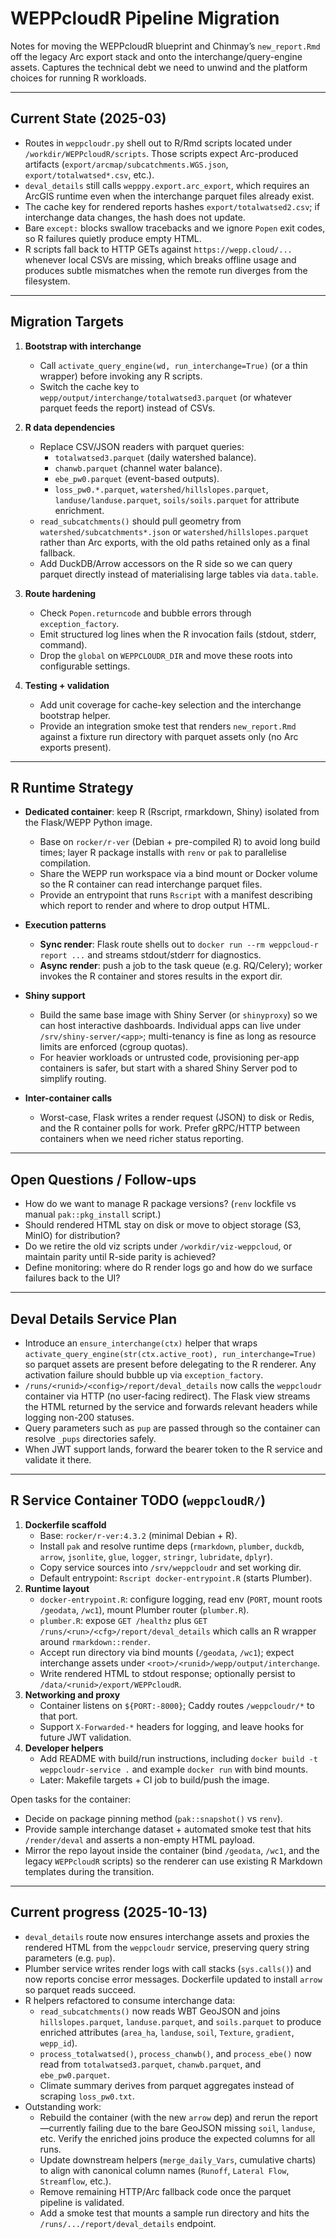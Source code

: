 # WEPPcloudR Pipeline Migration

Notes for moving the WEPPcloudR blueprint and Chinmay’s `new_report.Rmd`
off the legacy Arc export stack and onto the interchange/query-engine
assets. Captures the technical debt we need to unwind and the platform
choices for running R workloads.

---

## Current State (2025-03)

- Routes in `weppcloudr.py` shell out to R/Rmd scripts located under
  `/workdir/WEPPcloudR/scripts`. Those scripts expect Arc-produced
  artifacts (`export/arcmap/subcatchments.WGS.json`,
  `export/totalwatsed*.csv`, etc.).
- `deval_details` still calls `wepppy.export.arc_export`, which requires
  an ArcGIS runtime even when the interchange parquet files already
  exist.
- The cache key for rendered reports hashes `export/totalwatsed2.csv`;
  if interchange data changes, the hash does not update.
- Bare `except:` blocks swallow tracebacks and we ignore `Popen`
  exit codes, so R failures quietly produce empty HTML.
- R scripts fall back to HTTP GETs against `https://wepp.cloud/...`
  whenever local CSVs are missing, which breaks offline usage and
  produces subtle mismatches when the remote run diverges from the
  filesystem.

---

## Migration Targets

1. **Bootstrap with interchange**
   - Call `activate_query_engine(wd, run_interchange=True)` (or a thin
     wrapper) before invoking any R scripts.
   - Switch the cache key to `wepp/output/interchange/totalwatsed3.parquet`
     (or whatever parquet feeds the report) instead of CSVs.

2. **R data dependencies**
   - Replace CSV/JSON readers with parquet queries:
     - `totalwatsed3.parquet` (daily watershed balance).
     - `chanwb.parquet` (channel water balance).
     - `ebe_pw0.parquet` (event-based outputs).
     - `loss_pw0.*.parquet`, `watershed/hillslopes.parquet`,
       `landuse/landuse.parquet`, `soils/soils.parquet` for attribute
       enrichment.
   - `read_subcatchments()` should pull geometry from
     `watershed/subcatchments*.json` or `watershed/hillslopes.parquet`
     rather than Arc exports, with the old paths retained only as a
     final fallback.
   - Add DuckDB/Arrow accessors on the R side so we can query parquet
     directly instead of materialising large tables via `data.table`.

3. **Route hardening**
   - Check `Popen.returncode` and bubble errors through
     `exception_factory`.
   - Emit structured log lines when the R invocation fails (stdout,
     stderr, command).
   - Drop the `global` on `WEPPCLOUDR_DIR` and move these roots into
     configurable settings.

4. **Testing + validation**
   - Add unit coverage for cache-key selection and the interchange
     bootstrap helper.
   - Provide an integration smoke test that renders `new_report.Rmd`
     against a fixture run directory with parquet assets only (no Arc
     exports present).

---

## R Runtime Strategy

- **Dedicated container**: keep R (Rscript, rmarkdown, Shiny) isolated
  from the Flask/WEPP Python image.
  - Base on `rocker/r-ver` (Debian + pre-compiled R) to avoid long build
    times; layer R package installs with `renv` or `pak` to parallelise
    compilation.
  - Share the WEPP run workspace via a bind mount or Docker volume so
    the R container can read interchange parquet files.
  - Provide an entrypoint that runs `Rscript` with a manifest describing
    which report to render and where to drop output HTML.

- **Execution patterns**
  - **Sync render**: Flask route shells out to `docker run --rm
    weppcloud-r report ...` and streams stdout/stderr for diagnostics.
  - **Async render**: push a job to the task queue (e.g. RQ/Celery);
    worker invokes the R container and stores results in the export dir.

- **Shiny support**
  - Build the same base image with Shiny Server (or `shinyproxy`) so we
    can host interactive dashboards. Individual apps can live under
    `/srv/shiny-server/<app>`; multi-tenancy is fine as long as resource
    limits are enforced (cgroup quotas).
  - For heavier workloads or untrusted code, provisioning per-app
    containers is safer, but start with a shared Shiny Server pod to
    simplify routing.

- **Inter-container calls**
  - Worst-case, Flask writes a render request (JSON) to disk or Redis,
    and the R container polls for work. Prefer gRPC/HTTP between
    containers when we need richer status reporting.

---

## Open Questions / Follow-ups

- How do we want to manage R package versions? (`renv` lockfile vs
  manual `pak::pkg_install` script.)
- Should rendered HTML stay on disk or move to object storage (S3,
  MinIO) for distribution?
- Do we retire the old viz scripts under `/workdir/viz-weppcloud`, or
  maintain parity until R-side parity is achieved?
- Define monitoring: where do R render logs go and how do we surface
  failures back to the UI?

---

## Deval Details Service Plan

- Introduce an `ensure_interchange(ctx)` helper that wraps
  `activate_query_engine(str(ctx.active_root), run_interchange=True)`
  so parquet assets are present before delegating to the R renderer.
  Any activation failure should bubble up via `exception_factory`.
- `/runs/<runid>/<config>/report/deval_details` now calls the
  `weppcloudr` container via HTTP (no user-facing redirect). The Flask
  view streams the HTML returned by the service and forwards relevant
  headers while logging non-200 statuses.
- Query parameters such as `pup` are passed through so the container can
  resolve `_pups` directories safely.
- When JWT support lands, forward the bearer token to the R service and
  validate it there.

---

## R Service Container TODO (`weppcloudR/`)

1. **Dockerfile scaffold**
   - Base: `rocker/r-ver:4.3.2` (minimal Debian + R).
   - Install `pak` and resolve runtime deps (`rmarkdown`, `plumber`,
     `duckdb`, `arrow`, `jsonlite`, `glue`, `logger`, `stringr`,
     `lubridate`, `dplyr`).
   - Copy service sources into `/srv/weppcloudr` and set working dir.
   - Default entrypoint: `Rscript docker-entrypoint.R` (starts Plumber).
2. **Runtime layout**
   - `docker-entrypoint.R`: configure logging, read env (`PORT`,
      mount roots `/geodata`, `/wc1`), mount Plumber router (`plumber.R`).
   - `plumber.R`: expose `GET /healthz` plus `GET /runs/<run>/<cfg>/report/deval_details`
     which calls an R wrapper around `rmarkdown::render`.
   - Accept run directory via bind mounts (`/geodata`, `/wc1`); expect
     interchange assets under `<root>/<runid>/wepp/output/interchange`.
   - Write rendered HTML to stdout response; optionally persist to
     `/data/<runid>/export/WEPPcloudR`.
3. **Networking and proxy**
   - Container listens on `${PORT:-8000}`; Caddy routes `/weppcloudr/*`
     to that port.
   - Support `X-Forwarded-*` headers for logging, and leave hooks for
     future JWT validation.
4. **Developer helpers**
   - Add README with build/run instructions, including `docker build -t
     weppcloudr-service .` and example `docker run` with bind mounts.
   - Later: Makefile targets + CI job to build/push the image.

Open tasks for the container:

- Decide on package pinning method (`pak::snapshot()` vs `renv`).
- Provide sample interchange dataset + automated smoke test that hits
  `/render/deval` and asserts a non-empty HTML payload.
- Mirror the repo layout inside the container (bind `/geodata`,
  `/wc1`, and the legacy `WEPPcloudR` scripts) so the renderer can use
  existing R Markdown templates during the transition.

---

## Current progress (2025-10-13)

- `deval_details` route now ensures interchange assets and proxies the
  rendered HTML from the `weppcloudr` service, preserving query string
  parameters (e.g. `pup`).
- Plumber service writes render logs with call stacks (`sys.calls()`)
  and now reports concise error messages. Dockerfile updated to install
  `arrow` so parquet reads succeed.
- R helpers refactored to consume interchange data:
  * `read_subcatchments()` now reads WBT GeoJSON and joins
    `hillslopes.parquet`, `landuse.parquet`, and `soils.parquet` to
    produce enriched attributes (`area_ha`, `landuse`, `soil`, `Texture`,
    `gradient`, `wepp_id`).
  * `process_totalwatsed()`, `process_chanwb()`, and `process_ebe()` now
    read from `totalwatsed3.parquet`, `chanwb.parquet`, and
    `ebe_pw0.parquet`.
  * Climate summary derives from parquet aggregates instead of scraping
    `loss_pw0.txt`.
- Outstanding work:
  * Rebuild the container (with the new `arrow` dep) and rerun the
    report—currently failing due to the bare GeoJSON missing `soil`,
    `landuse`, etc. Verify the enriched joins produce the expected
    columns for all runs.
  * Update downstream helpers (`merge_daily_Vars`, cumulative charts) to
    align with canonical column names (`Runoff`, `Lateral Flow`,
    `Streamflow`, etc.).
  * Remove remaining HTTP/Arc fallback code once the parquet pipeline is
    validated.
  * Add a smoke test that mounts a sample run directory and hits the
    `/runs/.../report/deval_details` endpoint.
